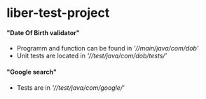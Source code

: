# liber-test-project
#### "Date Of Birth validator" 
- Programm and function can be found in _'//main/java/com/dob'_
- Unit tests are located in _'//test/java/com/dob/tests/'_

#### "Google search" 
- Tests are in _'//test/java/com/google/'_
